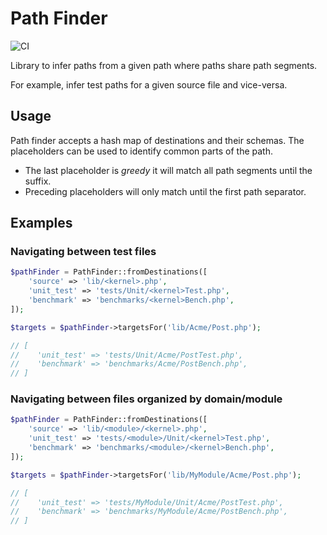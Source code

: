 Path Finder
===========

![CI](https://github.com/phpactor/path-finder/workflows/CI/badge.svg)

Library to infer paths from a given path where paths share path segments.

For example, infer test paths for a given source file and vice-versa.

Usage
-----

Path finder accepts a hash map of destinations and their schemas. The
placeholders can be used to identify common parts of the path.

- The last placeholder is _greedy_ it will match all path segments until the
  suffix.
- Preceding placeholders will only match until the first path separator.

Examples
--------

### Navigating between test files

```php
$pathFinder = PathFinder::fromDestinations([
    'source' => 'lib/<kernel>.php',
    'unit_test' => 'tests/Unit/<kernel>Test.php',
    'benchmark' => 'benchmarks/<kernel>Bench.php',
]);

$targets = $pathFinder->targetsFor('lib/Acme/Post.php');

// [
//    'unit_test' => 'tests/Unit/Acme/PostTest.php',
//    'benchmark' => 'benchmarks/Acme/PostBench.php',
// ]
```

### Navigating between files organized by domain/module

```php
$pathFinder = PathFinder::fromDestinations([
    'source' => 'lib/<module>/<kernel>.php',
    'unit_test' => 'tests/<module>/Unit/<kernel>Test.php',
    'benchmark' => 'benchmarks/<module>/<kernel>Bench.php',
]);

$targets = $pathFinder->targetsFor('lib/MyModule/Acme/Post.php');

// [
//    'unit_test' => 'tests/MyModule/Unit/Acme/PostTest.php',
//    'benchmark' => 'benchmarks/MyModule/Acme/PostBench.php',
// ]
```
